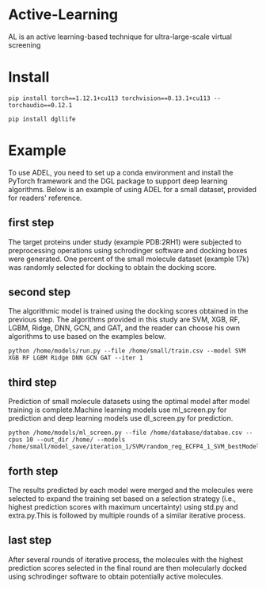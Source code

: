 # Active-Learning
AL is an active learning-based technique for ultra-large-scale virtual screening
# Install
```
pip install torch==1.12.1+cu113 torchvision==0.13.1+cu113 --torchaudio==0.12.1
```
```
pip install dgllife
```
# Example
To use ADEL, you need to set up a conda environment and install the PyTorch framework and the DGL package to support deep learning algorithms. Below is an example of using ADEL for a small dataset, provided for readers' reference.
## first step
The target proteins under study (example PDB:2RH1) were subjected to preprocessing operations using schrodinger software and docking boxes were generated. One percent of the small molecule dataset (example 17k) was randomly selected for docking to obtain the docking score.
## second step
The algorithmic model is trained using the docking scores obtained in the previous step.
The algorithms provided in this study are SVM, XGB, RF, LGBM, Ridge, DNN, GCN, and GAT, and the reader can choose his own algorithms to use based on the examples below.
```
python /home/models/run.py --file /home/small/train.csv --model SVM XGB RF LGBM Ridge DNN GCN GAT --iter 1
```
## third step
Prediction of small molecule datasets using the optimal model after model training is complete.Machine learning models use ml_screen.py for prediction and deep learning models use dl_screen.py for prediction.
```
python /home/models/ml_screen.py --file /home/database/databae.csv --cpus 10 --out_dir /home/ --models /home/small/model_save/iteration_1/SVM/random_reg_ECFP4_1_SVM_bestModel.pkl
```
## forth step
The results predicted by each model were merged and the molecules were selected to expand the training set based on a selection strategy (i.e., highest prediction scores with maximum uncertainty) using std.py and extra.py.This is followed by multiple rounds of a similar iterative process.
## last step
After several rounds of iterative process, the molecules with the highest prediction scores selected in the final round are then molecularly docked using schrodinger software to obtain potentially active molecules.
